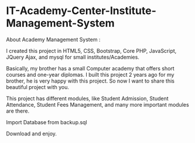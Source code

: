 # IT-Academy-Center-Institute-Management-System
About Academy Management System :

I created this project in  HTML5, CSS, Bootstrap, Core PHP, JavaScript, JQuery Ajax, and mysql for small institutes/Academies.
  
Basically, my brother has a small Computer academy that offers short courses and one-year diplomas. I built this project 2 years ago for my brother, he is very happy with this project. So now I want to share this beautiful project with you.

This project has different modules, like Student Admission, Student Attendance, Student Fees Management, and many more important modules are there.

Import Database from backup.sql

Download and enjoy.
